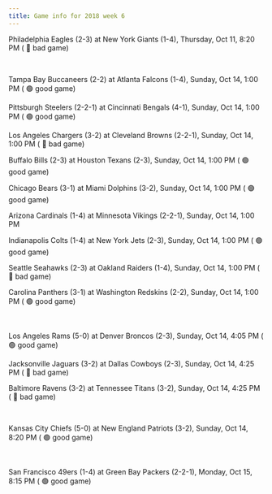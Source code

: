 ```yaml
---
title: Game info for 2018 week 6
---
```

Philadelphia Eagles (2-3) at New York Giants (1-4), Thursday, Oct 11, 8:20 PM (	:red_circle: bad game)


<br/>

Tampa Bay Buccaneers (2-2) at Atlanta Falcons (1-4), Sunday, Oct 14, 1:00 PM (	:green_circle: good game)

Pittsburgh Steelers (2-2-1) at Cincinnati Bengals (4-1), Sunday, Oct 14, 1:00 PM (	:green_circle: good game)

Los Angeles Chargers (3-2) at Cleveland Browns (2-2-1), Sunday, Oct 14, 1:00 PM (	:red_circle: bad game)

Buffalo Bills (2-3) at Houston Texans (2-3), Sunday, Oct 14, 1:00 PM (	:green_circle: good game)

Chicago Bears (3-1) at Miami Dolphins (3-2), Sunday, Oct 14, 1:00 PM (	:green_circle: good game)

Arizona Cardinals (1-4) at Minnesota Vikings (2-2-1), Sunday, Oct 14, 1:00 PM

Indianapolis Colts (1-4) at New York Jets (2-3), Sunday, Oct 14, 1:00 PM (	:green_circle: good game)

Seattle Seahawks (2-3) at Oakland Raiders (1-4), Sunday, Oct 14, 1:00 PM (	:red_circle: bad game)

Carolina Panthers (3-1) at Washington Redskins (2-2), Sunday, Oct 14, 1:00 PM (	:green_circle: good game)


<br/>

Los Angeles Rams (5-0) at Denver Broncos (2-3), Sunday, Oct 14, 4:05 PM (	:green_circle: good game)

Jacksonville Jaguars (3-2) at Dallas Cowboys (2-3), Sunday, Oct 14, 4:25 PM (	:red_circle: bad game)

Baltimore Ravens (3-2) at Tennessee Titans (3-2), Sunday, Oct 14, 4:25 PM (	:red_circle: bad game)


<br/>

Kansas City Chiefs (5-0) at New England Patriots (3-2), Sunday, Oct 14, 8:20 PM (	:green_circle: good game)


<br/>

San Francisco 49ers (1-4) at Green Bay Packers (2-2-1), Monday, Oct 15, 8:15 PM (	:green_circle: good game)

